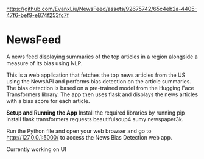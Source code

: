 

https://github.com/EvanxLiu/NewsFeed/assets/92675742/65c4eb2a-4405-47f6-bef9-e874f253fc7f

# NewsFeed
A news feed displaying summaries of the top articles in a region alongside a measure of its bias using NLP. 

This is a web application that fetches the top news articles from the US using the NewsAPI and performs bias detection on the article summaries. The bias detection is based on a pre-trained model from the Hugging Face Transformers library. The app then uses flask and displays the news articles with a bias score for each article.

**Setup and Running the App**
Install the required libraries by running pip install flask transformers requests beautifulsoup4 sumy newspaper3k.

Run the Python file and open your web browser and go to http://127.0.0.1:5000/ to access the News Bias Detection web app.

Currently working on UI
